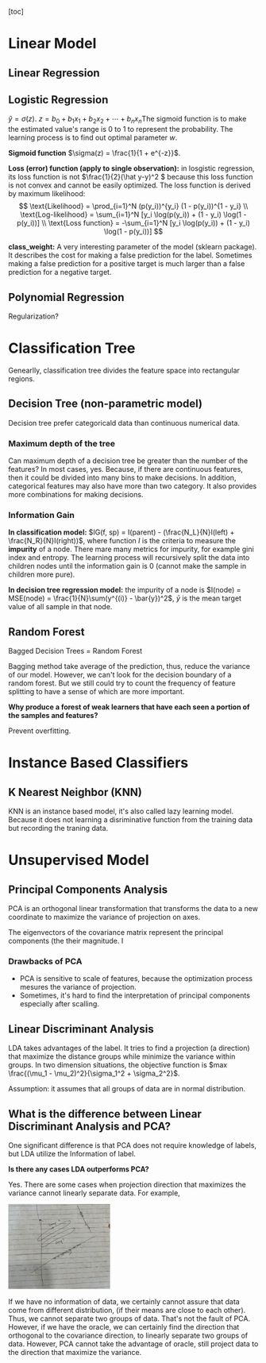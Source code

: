 [toc]



# Linear Model

## Linear Regression







## Logistic Regression

$\hat{y} = \sigma(z)$. $z = b_0 + b_1 x_1 + b_2 x_2 + \cdots + b_n x_n$The sigmoid function is to make the estimated value's range is 0 to 1 to represent the probability. The learning process is to find out optimal parameter $w$.

**Sigmoid function** $\sigma(z) = \frac{1}{1 + e^{-z}}$. 

**Loss (error) function (apply to single observation):** in losgistic regression, its loss function is not $\frac{1}{2}(\hat y-y)^2 $ because this loss function is not convex and cannot be easily optimized. The loss function is derived by maximum likelihood: 
$$
\text{Likelihood} = \prod_{i=1}^N (p(y_i))^{y_i} (1 - p(y_i))^{1 - y_i} \\
\text{Log-likelihood} = \sum_{i=1}^N [y_i \log(p(y_i)) + (1 - y_i) \log(1 - p(y_i))] \\
\text{Loss function} = -\sum_{i=1}^N [y_i \log(p(y_i)) + (1 - y_i) \log(1 - p(y_i))]
$$


**class_weight:** A very interesting parameter of the model (sklearn package). It describes the cost for making a false prediction for the label. Sometimes making a false prediction for a positive target is much larger than a false prediction for a negative target.



## Polynomial Regression

Regularization?



# Classification Tree

Genearlly, classification tree divides the feature space into rectangular regions.

## Decision Tree (non-parametric model)

Decision tree prefer categoricald data than continuous numerical data.

### Maximum depth of the tree

Can maximum depth of a decision tree be greater than the number of the features? In most cases, yes. Because, if there are continuous features, then it could be divided into many bins to make decisions. In addition, categorical features may also have more than two category. It also provides more combinations for making decisions.

### Information Gain

**In classification model:** $IG(f, sp) = I(parent) - (\frac{N_L}{N}I(left) + \frac{N_R}{N}I(right))$, where function $I$ is the criteria to measure the **impurity** of a node. There mare many metrics for impurity, for example gini index and entropy.  The learning process will recursively split the data into children nodes until the information gain is 0 (cannot make the sample in children more pure).

**In decision tree regression model:** the impurity of a node is $I(node) = MSE(node) = \frac{1}{N}\sum(y^{(i)} - \bar{y})^2$, $\bar{y}$ is the mean target value of all sample in that node.

## Random Forest

Bagged Decision Trees = Random Forest

Bagging method take average of the prediction, thus, reduce the variance of our model. However, we can't look for the decision boundary of a random forest. But we still could try to count the frequency of feature splitting to have a sense of which are more important.

**Why produce a forest of weak learners that have each seen a portion of the samples and features?**

Prevent overfitting.





# Instance Based Classifiers

## K Nearest Neighbor (KNN)

KNN is an instance based model, it's also called lazy learning model. Because it does not learning a disriminative function from the training data but recording the traning data.





# Unsupervised Model

## Principal Components Analysis

PCA is an orthogonal linear transformation that transforms the data to a new coordinate to maximize the variance of projection on axes. 



The eigenvectors of the covariance matrix represent the principal components (the 
their magnitude. I

### Drawbacks of PCA

- PCA is sensitive to scale of features, because the optimization process mesures the variance of projection.
- Sometimes, it's hard to find the interpretation of principal components especially after scalling.

## Linear Discriminant Analysis

LDA takes advantages of the label. It tries to find a projection (a direction) that maximize the distance groups while minimize the variance within groups. In two dimension situations, the objective function is $max \frac{(\mu_1 - \mu_2)^2}{\sigma_1^2 + \sigma_2^2}$.

Assumption: it assumes that all groups of data are in normal distribution.

## What is the difference between Linear Discriminant Analysis and PCA?

One significant difference is that PCA does not require knowledge of labels, but LDA utilize the Information of label.

**Is there any cases LDA outperforms PCA?**

Yes. There are some cases when projection direction that maximizes the variance cannot linearly separate data. For example, 

<img src="Figures/LDA outperforms PCA.jpeg" alt="LDA outperforms PCA" style="zoom:20%;" />

If we have no information of data, we certainly cannot assure that data come from different distribution, (if their means are close to each other). Thus, we cannot separate two groups of data. That's not the fault of PCA. However, if we have the oracle, we can certainly find the direction that orthogonal to the covariance direction, to linearly separate two groups of data. However, PCA cannot take the advantage of oracle, still project data to the direction that maximize the variance.

